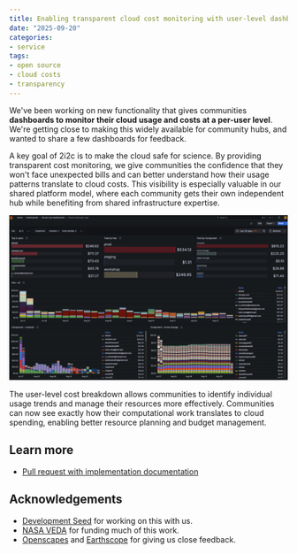 ```yaml
---
title: Enabling transparent cloud cost monitoring with user-level dashboards
date: "2025-09-20"
categories:
- service
tags:
- open source
- cloud costs
- transparency
---
```


We've been working on new functionality that gives communities **dashboards to monitor their cloud usage and costs at a per-user level**. We're getting close to making this widely available for community hubs, and wanted to share a few dashboards for feedback.

A key goal of 2i2c is to make the cloud safe for science. By providing transparent cost monitoring, we give communities the confidence that they won't face unexpected bills and can better understand how their usage patterns translate to cloud costs. This visibility is especially valuable in our shared platform model, where each community gets their own independent hub while benefiting from shared infrastructure expertise.

![Cloud cost monitoring dashboard showing user-level usage and cost breakdowns](featured.png)

The user-level cost breakdown allows communities to identify individual usage trends and manage their resources more effectively. Communities can now see exactly how their computational work translates to cloud spending, enabling better resource planning and budget management.

## Learn more

- [Pull request with implementation documentation](https://github.com/2i2c-org/docs/pull/269#pullrequestreview-3242224272)

## Acknowledgements

- [Development Seed](../../collaborators/devseed/) for working on this with us.
- [NASA VEDA](../../collaborators/nasa-veda/) for funding much of this work.
- [Openscapes](../../collaborators/openscapes/) and [Earthscope](../../collaborators/earthscope/) for giving us close feedback.